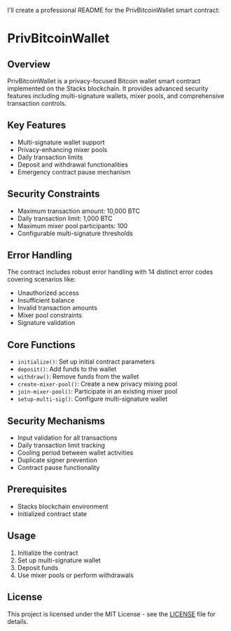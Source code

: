 I'll create a professional README for the PrivBitcoinWallet smart contract:

# PrivBitcoinWallet

## Overview

PrivBitcoinWallet is a privacy-focused Bitcoin wallet smart contract implemented on the Stacks blockchain. It provides advanced security features including multi-signature wallets, mixer pools, and comprehensive transaction controls.

## Key Features

- Multi-signature wallet support
- Privacy-enhancing mixer pools
- Daily transaction limits
- Deposit and withdrawal functionalities
- Emergency contract pause mechanism

## Security Constraints

- Maximum transaction amount: 10,000 BTC
- Daily transaction limit: 1,000 BTC
- Maximum mixer pool participants: 100
- Configurable multi-signature thresholds

## Error Handling

The contract includes robust error handling with 14 distinct error codes covering scenarios like:

- Unauthorized access
- Insufficient balance
- Invalid transaction amounts
- Mixer pool constraints
- Signature validation

## Core Functions

- `initialize()`: Set up initial contract parameters
- `deposit()`: Add funds to the wallet
- `withdraw()`: Remove funds from the wallet
- `create-mixer-pool()`: Create a new privacy mixing pool
- `join-mixer-pool()`: Participate in an existing mixer pool
- `setup-multi-sig()`: Configure multi-signature wallet

## Security Mechanisms

- Input validation for all transactions
- Daily transaction limit tracking
- Cooling period between wallet activities
- Duplicate signer prevention
- Contract pause functionality

## Prerequisites

- Stacks blockchain environment
- Initialized contract state

## Usage

1. Initialize the contract
2. Set up multi-signature wallet
3. Deposit funds
4. Use mixer pools or perform withdrawals

## License

This project is licensed under the MIT License - see the [LICENSE](LICENSE) file for details.
